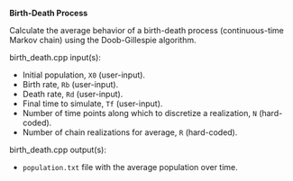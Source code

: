 **Birth-Death Process**

Calculate the average behavior of a birth-death process (continuous-time Markov chain) using the Doob-Gillespie algorithm.

birth_death.cpp input(s):
   - Initial population, `X0` (user-input).
   - Birth rate, `Rb` (user-input).
   - Death rate, `Rd` (user-input).
   - Final time to simulate, `Tf` (user-input).
   - Number of time points along which to discretize a realization, `N` (hard-coded).
   - Number of chain realizations for average, `R` (hard-coded).

birth_death.cpp output(s):
   - `population.txt` file with the average population over time.
